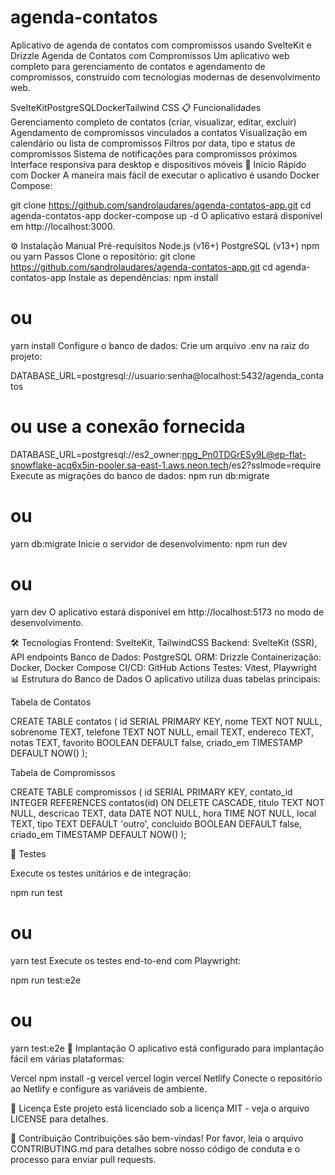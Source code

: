 # agenda-contatos
Aplicativo de agenda de contatos com compromissos usando SvelteKit e Drizzle
Agenda de Contatos com Compromissos
Um aplicativo web completo para gerenciamento de contatos e agendamento de compromissos, construído com tecnologias modernas de desenvolvimento web.

SvelteKitPostgreSQLDockerTailwind CSS
📋 Funcionalidades
Gerenciamento completo de contatos (criar, visualizar, editar, excluir)
Agendamento de compromissos vinculados a contatos
Visualização em calendário ou lista de compromissos
Filtros por data, tipo e status de compromissos
Sistema de notificações para compromissos próximos
Interface responsiva para desktop e dispositivos móveis
🚀 Início Rápido com Docker
A maneira mais fácil de executar o aplicativo é usando Docker Compose:

git clone https://github.com/sandrolaudares/agenda-contatos-app.git
cd agenda-contatos-app
docker-compose up -d
O aplicativo estará disponível em http://localhost:3000.

⚙️ Instalação Manual
Pré-requisitos
Node.js (v16+)
PostgreSQL (v13+)
npm ou yarn
Passos
Clone o repositório:
git clone https://github.com/sandrolaudares/agenda-contatos-app.git
cd agenda-contatos-app
Instale as dependências:
npm install
# ou
yarn install
Configure o banco de dados:
Crie um arquivo .env na raiz do projeto:

DATABASE_URL=postgresql://usuario:senha@localhost:5432/agenda_contatos
# ou use a conexão fornecida
DATABASE_URL=postgresql://es2_owner:npg_Pn0TDGrESy9L@ep-flat-snowflake-acq6x5in-pooler.sa-east-1.aws.neon.tech/es2?sslmode=require
Execute as migrações do banco de dados:
npm run db:migrate
# ou
yarn db:migrate
Inicie o servidor de desenvolvimento:
npm run dev
# ou
yarn dev
O aplicativo estará disponível em http://localhost:5173 no modo de desenvolvimento.

🛠️ Tecnologias
Frontend: SvelteKit, TailwindCSS
Backend: SvelteKit (SSR), API endpoints
Banco de Dados: PostgreSQL
ORM: Drizzle
Containerização: Docker, Docker Compose
CI/CD: GitHub Actions
Testes: Vitest, Playwright
📊 Estrutura do Banco de Dados
O aplicativo utiliza duas tabelas principais:

Tabela de Contatos

CREATE TABLE contatos (
  id SERIAL PRIMARY KEY,
  nome TEXT NOT NULL,
  sobrenome TEXT,
  telefone TEXT NOT NULL,
  email TEXT,
  endereco TEXT,
  notas TEXT,
  favorito BOOLEAN DEFAULT false,
  criado_em TIMESTAMP DEFAULT NOW()
);

Tabela de Compromissos

CREATE TABLE compromissos (
  id SERIAL PRIMARY KEY,
  contato_id INTEGER REFERENCES contatos(id) ON DELETE CASCADE,
  titulo TEXT NOT NULL,
  descricao TEXT,
  data DATE NOT NULL,
  hora TIME NOT NULL,
  local TEXT,
  tipo TEXT DEFAULT 'outro',
  concluido BOOLEAN DEFAULT false,
  criado_em TIMESTAMP DEFAULT NOW()
);

🧪 Testes

Execute os testes unitários e de integração:

npm run test
# ou
yarn test
Execute os testes end-to-end com Playwright:

npm run test:e2e
# ou
yarn test:e2e
🚢 Implantação
O aplicativo está configurado para implantação fácil em várias plataformas:

Vercel
npm install -g vercel
vercel login
vercel
Netlify
Conecte o repositório ao Netlify e configure as variáveis de ambiente.

📝 Licença
Este projeto está licenciado sob a licença MIT - veja o arquivo LICENSE para detalhes.

👥 Contribuição
Contribuições são bem-vindas! Por favor, leia o arquivo CONTRIBUTING.md para detalhes sobre nosso código de conduta e o processo para enviar pull requests.
